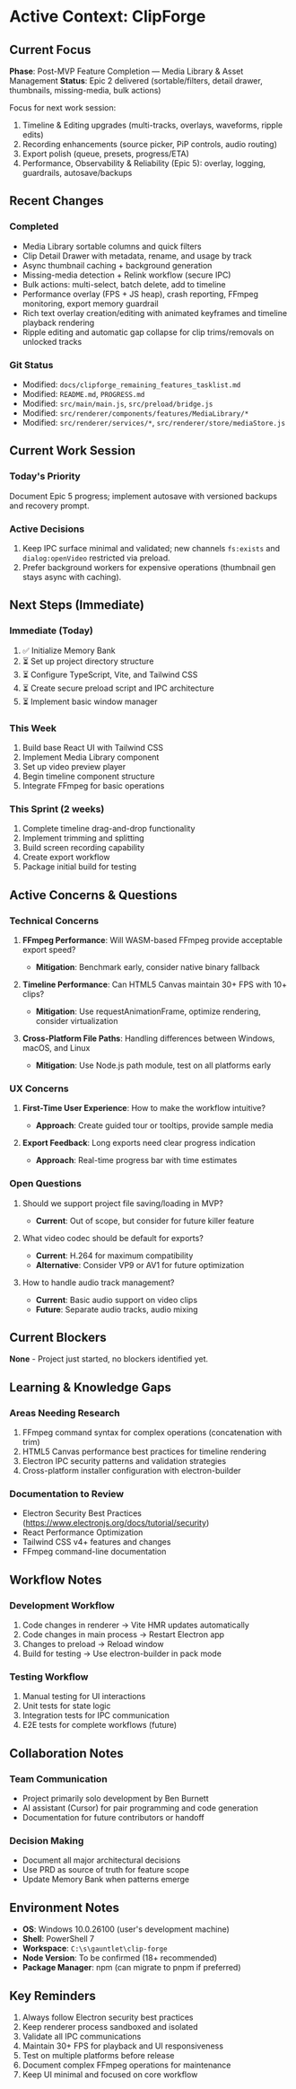 # Active Context: ClipForge

## Current Focus

**Phase**: Post-MVP Feature Completion — Media Library & Asset Management
**Status**: Epic 2 delivered (sortable/filters, detail drawer, thumbnails, missing-media, bulk actions)

Focus for next work session:
1. Timeline & Editing upgrades (multi-tracks, overlays, waveforms, ripple edits)
2. Recording enhancements (source picker, PiP controls, audio routing)
3. Export polish (queue, presets, progress/ETA)
4. Performance, Observability & Reliability (Epic 5): overlay, logging, guardrails, autosave/backups

## Recent Changes

### Completed
- Media Library sortable columns and quick filters
- Clip Detail Drawer with metadata, rename, and usage by track
- Async thumbnail caching + background generation
- Missing-media detection + Relink workflow (secure IPC)
- Bulk actions: multi-select, batch delete, add to timeline
 - Performance overlay (FPS + JS heap), crash reporting, FFmpeg monitoring, export memory guardrail
- Rich text overlay creation/editing with animated keyframes and timeline playback rendering
- Ripple editing and automatic gap collapse for clip trims/removals on unlocked tracks

### Git Status
- Modified: `docs/clipforge_remaining_features_tasklist.md`
- Modified: `README.md`, `PROGRESS.md`
- Modified: `src/main/main.js`, `src/preload/bridge.js`
- Modified: `src/renderer/components/features/MediaLibrary/*`
- Modified: `src/renderer/services/*`, `src/renderer/store/mediaStore.js`

## Current Work Session

### Today's Priority
Document Epic 5 progress; implement autosave with versioned backups and recovery prompt.

### Active Decisions
1. Keep IPC surface minimal and validated; new channels `fs:exists` and `dialog:openVideo` restricted via preload.
2. Prefer background workers for expensive operations (thumbnail gen stays async with caching).

## Next Steps (Immediate)

### Immediate (Today)
1. ✅ Initialize Memory Bank
2. ⏳ Set up project directory structure
3. ⏳ Configure TypeScript, Vite, and Tailwind CSS
4. ⏳ Create secure preload script and IPC architecture
5. ⏳ Implement basic window manager

### This Week
1. Build base React UI with Tailwind CSS
2. Implement Media Library component
3. Set up video preview player
4. Begin timeline component structure
5. Integrate FFmpeg for basic operations

### This Sprint (2 weeks)
1. Complete timeline drag-and-drop functionality
2. Implement trimming and splitting
3. Build screen recording capability
4. Create export workflow
5. Package initial build for testing

## Active Concerns & Questions

### Technical Concerns
1. **FFmpeg Performance**: Will WASM-based FFmpeg provide acceptable export speed?
   - **Mitigation**: Benchmark early, consider native binary fallback

2. **Timeline Performance**: Can HTML5 Canvas maintain 30+ FPS with 10+ clips?
   - **Mitigation**: Use requestAnimationFrame, optimize rendering, consider virtualization

3. **Cross-Platform File Paths**: Handling differences between Windows, macOS, and Linux
   - **Mitigation**: Use Node.js path module, test on all platforms early

### UX Concerns
1. **First-Time User Experience**: How to make the workflow intuitive?
   - **Approach**: Create guided tour or tooltips, provide sample media

2. **Export Feedback**: Long exports need clear progress indication
   - **Approach**: Real-time progress bar with time estimates

### Open Questions
1. Should we support project file saving/loading in MVP?
   - **Current**: Out of scope, but consider for future killer feature

2. What video codec should be default for exports?
   - **Current**: H.264 for maximum compatibility
   - **Alternative**: Consider VP9 or AV1 for future optimization

3. How to handle audio track management?
   - **Current**: Basic audio support on video clips
   - **Future**: Separate audio tracks, audio mixing

## Current Blockers

**None** - Project just started, no blockers identified yet.

## Learning & Knowledge Gaps

### Areas Needing Research
1. FFmpeg command syntax for complex operations (concatenation with trim)
2. HTML5 Canvas performance best practices for timeline rendering
3. Electron IPC security patterns and validation strategies
4. Cross-platform installer configuration with electron-builder

### Documentation to Review
- Electron Security Best Practices (https://www.electronjs.org/docs/tutorial/security)
- React Performance Optimization
- Tailwind CSS v4+ features and changes
- FFmpeg command-line documentation

## Workflow Notes

### Development Workflow
1. Code changes in renderer → Vite HMR updates automatically
2. Code changes in main process → Restart Electron app
3. Changes to preload → Reload window
4. Build for testing → Use electron-builder in pack mode

### Testing Workflow
1. Manual testing for UI interactions
2. Unit tests for state logic
3. Integration tests for IPC communication
4. E2E tests for complete workflows (future)

## Collaboration Notes

### Team Communication
- Project primarily solo development by Ben Burnett
- AI assistant (Cursor) for pair programming and code generation
- Documentation for future contributors or handoff

### Decision Making
- Document all major architectural decisions
- Use PRD as source of truth for feature scope
- Update Memory Bank when patterns emerge

## Environment Notes

- **OS**: Windows 10.0.26100 (user's development machine)
- **Shell**: PowerShell 7
- **Workspace**: `C:\s\gauntlet\clip-forge`
- **Node Version**: To be confirmed (18+ recommended)
- **Package Manager**: npm (can migrate to pnpm if preferred)

## Key Reminders

1. Always follow Electron security best practices
2. Keep renderer process sandboxed and isolated
3. Validate all IPC communications
4. Maintain 30+ FPS for playback and UI responsiveness
5. Test on multiple platforms before release
6. Document complex FFmpeg operations for maintenance
7. Keep UI minimal and focused on core workflow

